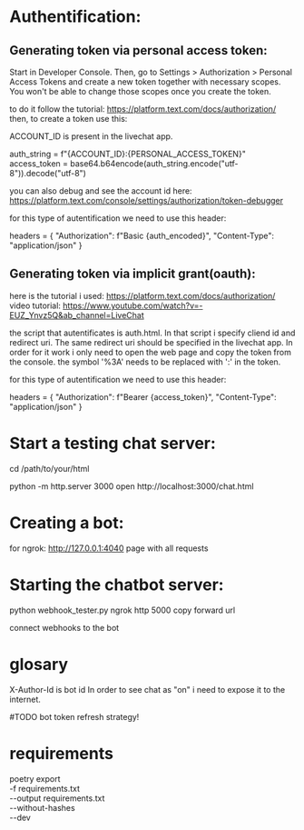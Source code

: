 # Authentification:

## Generating token via personal access token:
Start in Developer Console. Then, go to Settings > Authorization > Personal Access Tokens and create a new token together with necessary scopes. You won't be able to change those scopes once you create the token.

to do it follow the tutorial: https://platform.text.com/docs/authorization/
then, to create a token use this: 

ACCOUNT_ID is present in the livechat app.

auth_string = f"{ACCOUNT_ID}:{PERSONAL_ACCESS_TOKEN}"
access_token = base64.b64encode(auth_string.encode("utf-8")).decode("utf-8")

you can also debug and see the account id here: https://platform.text.com/console/settings/authorization/token-debugger

for this type of autentification we need to use this header:

headers = {
    "Authorization": f"Basic {auth_encoded}",
    "Content-Type": "application/json"
}

## Generating token via implicit grant(oauth):
here is the tutorial i used: https://platform.text.com/docs/authorization/
video tutorial: https://www.youtube.com/watch?v=-EUZ_Ynvz5Q&ab_channel=LiveChat

the script that autentificates is auth.html. In that script i specify cliend id and redirect uri. The same redirect uri should be specified in the livechat app.
In order for it work i only need to open the web page and copy the token from the console.
the symbol '%3A' needs to be replaced with ':' in the token.

for this type of autentification we need to use this header:

headers = {
    "Authorization": f"Bearer {access_token}",
    "Content-Type": "application/json"
}

# Start a testing chat server:
cd /path/to/your/html

python -m http.server 3000
open http://localhost:3000/chat.html


# Creating a bot:


for ngrok:
http://127.0.0.1:4040 page with all requests

# Starting the chatbot server:
python webhook_tester.py
ngrok http 5000
copy forward url

connect webhooks to the bot

# glosary
X-Author-Id is bot id
In order to see chat as "on" i need to expose it to the internet.


#TODO
bot token refresh strategy!

# requirements
poetry export \
  -f requirements.txt \
  --output requirements.txt \
  --without-hashes \
  --dev
